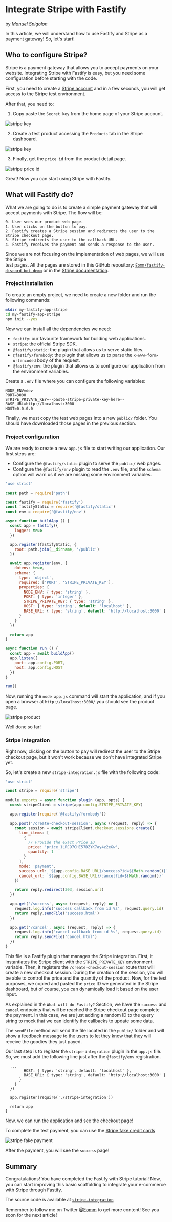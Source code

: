# Integrate Stripe with Fastify

by *[Manuel Spigolon](https://twitter.com/ManuEomm)*

In this article, we will understand how to use Fastify and Stripe as a payment gateway! So, let's start!

## Who to configure Stripe?

Stripe is a payment gateway that allows you to accept payments on your website.
Integrating Stripe with Fastify is easy, but you need some configuration before starting with the code.

First, you need to create a [Stripe account](https://dashboard.stripe.com/register) and in a few seconds, you will get access to the Stripe test environment.

After that, you need to:

1) Copy paste the `Secret key` from the home page of your Stripe account.

![stripe key](./assets/stripe-key.png)

2) Create a test product accessing the `Products` tab in the Stripe dashboard.

![stripe key](./assets/stripe-create-product.png)

3) Finally, get the `price id` from the product detail page.

![stripe price id](./assets/stripe-price-id.png)

Great! Now you can start using Stripe with Fastify.

## What will Fastify do?

What we are going to do is to create a simple payment gateway that will accept payments with Stripe.
The flow will be:

    0. User sees our product web page.
    1. User clicks on the button to pay.
    2. Fastify creates a Stripe session and redirects the user to the Stripe checkout page.
    3. Stripe redirects the user to the callback URL.
    4. Fastify receives the payment and sends a response to the user.

Since we are not focusing on the implementation of web pages, we will use the Stripe  
test pages.
All the pages are stored in this GitHub repository: [`Eomm/fastify-discord-bot-demo`](https://github.com/Eomm/fastify-discord-bot-demo/tree/master/bonus/stripe-integration) or in the [Stripe documentation](https://stripe.com/docs/checkout/quickstart?lang=node).

### Project installation

To create an empty project, we need to create a new folder and run the following commands:

```bash
mkdir my-fastify-app-stripe
cd my-fastify-app-stripe
npm init --yes
```

Now we can install all the dependencies we need:

- `fastify`: our favourite framework for building web applications.
- `stripe`: the official Stripe SDK.
- `@fastify/static`: the plugin that allows us to serve static files.
- `@fastify/formbody`: the plugin that allows us to parse the `x-www-form-urlencoded` body of the request.
- `@fastify/env`: the plugin that allows us to configure our application from the environment variables.

Create a `.env` file where you can configure the following variables:

```
NODE_ENV=dev
PORT=3000
STRIPE_PRIVATE_KEY=--paste-stripe-private-key-here--
BASE_URL=http://localhost:3000
HOST=0.0.0.0
```

Finally, we must copy the test web pages into a new `public/` folder. You should have downloaded those pages in the previous section.

### Project configuration

We are ready to create a new `app.js` file to start writing our application.
Our first steps are:

- Configure the `@fastify/static` plugin to serve the `public/` web pages.
- Configure the `@fastify/env` plugin to read the `.env` file, and the `schema` option will warn us if we are missing some environment variables.

```js
'use strict'

const path = require('path')

const fastify = require('fastify')
const fastifyStatic = require('@fastify/static')
const env = require('@fastify/env')

async function buildApp () {
  const app = fastify({
    logger: true
  })

  app.register(fastifyStatic, {
    root: path.join(__dirname, '/public')
  })

  await app.register(env, {
    dotenv: true,
    schema: {
      type: 'object',
      required: ['PORT', 'STRIPE_PRIVATE_KEY'],
      properties: {
        NODE_ENV: { type: 'string' },
        PORT: { type: 'integer' },
        STRIPE_PRIVATE_KEY: { type: 'string' },
        HOST: { type: 'string', default: 'localhost' },
        BASE_URL: { type: 'string', default: 'http://localhost:3000' }
      }
    }
  })

  return app
}

async function run () {
  const app = await buildApp()
  app.listen({
    port: app.config.PORT,
    host: app.config.HOST
  })
}

run()
```

Now, running the `node app.js` command will start the application, and if you open a browser at `http://localhost:3000/` you should see the product page.

![stripe product](./assets/stripe-product.png)

Well done so far!

### Stripe integration

Right now, clicking on the button to pay will redirect the user to the Stripe checkout page, but it won't work because we don't have integrated Stripe yet.

So, let's create a new `stripe-integration.js` file with the following code:

```js
'use strict'

const stripe = require('stripe')

module.exports = async function plugin (app, opts) {
  const stripeClient = stripe(app.config.STRIPE_PRIVATE_KEY)

  app.register(require('@fastify/formbody'))

  app.post('/create-checkout-session', async (request, reply) => {
    const session = await stripeClient.checkout.sessions.create({
      line_items: [
        {
          // Provide the exact Price ID
          price: 'price_1LRC97CHE57DZYK7ay4z2eGw',
          quantity: 1
        }
      ],
      mode: 'payment',
      success_url: `${app.config.BASE_URL}/success?id=${Math.random()}`,
      cancel_url: `${app.config.BASE_URL}/cancel?id=${Math.random()}`
    })

    return reply.redirect(303, session.url)
  })

  app.get('/success', async (request, reply) => {
    request.log.info('success callback from id %s', request.query.id)
    return reply.sendFile('success.html')
  })

  app.get('/cancel', async (request, reply) => {
    request.log.info('cancel callback from id %s', request.query.id)
    return reply.sendFile('cancel.html')
  })
}
```

This file is a Fastify plugin that manages the Stripe integration.
First, it instantiates the Stripe client with the `STRIPE_PRIVATE_KEY` environment variable.
Then, it registers the `/create-checkout-session` route that will create a new checkout session.
During the creation of the session, you will be able to control the price and the quantity of the product.
Now, for the test purposes, we copied and pasted the `price` ID we generated in the Stripe dashboard, but of course, you can dynamically load it based on the user input.

As explained in the `What will do Fastify?` Section, we have the `success` and `cancel` endpoints that will be reached the Stripe checkout page complete the payment.
In this case, we are just adding a random ID to the query string to mock that we can identify the callbacks to update some data.

The `sendFile` method will send the file located in the `public/` folder and will show a feedback message to the users to let they know that they will receive the goodies they just payed.

Our last step is to register the `stripe-integration` plugin in the `app.js` file. So, we must add the following line just after the `@fastify/env` registration.

```
  ...
        HOST: { type: 'string', default: 'localhost' },
        BASE_URL: { type: 'string', default: 'http://localhost:3000' }
      }
    }
  })

  app.register(require('./stripe-integration'))

  return app
}
```

Now, we can run the application and see the checkout page!

To complete the test payment, you can use the [Stripe fake credit cards](https://stripe.com/docs/testing)

![stripe fake payment](./assets/stripe-fake-pay.png)

After the payment, you will see the `success` page!

## Summary

Congratulations! You have completed the Fastify with Stripe tutorial!
Now, you can start improving this basic scaffolding to integrate your e-commerce
with Stripe through Fastify.

The source code is available at [`stripe-integration`](https://github.com/Eomm/fastify-discord-bot-demo/tree/master/bonus/stripe-integration)

Remember to follow me on Twitter [@Eomm](https://twitter.com/Eomm) to get more content!
See you soon for the next article!
